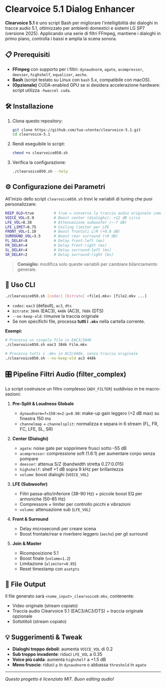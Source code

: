 # Clearvoice 5.1 Dialog Enhancer

**Clearvoice 5.1** è uno script Bash per migliorare l'intelligibilità dei dialoghi in tracce audio 5.1, ottimizzato per ambienti domestici e sistemi LG SP7 (versione 2025). Applicando una serie di filtri FFmpeg, mantiene i dialoghi in primo piano, controlla i bassi e amplia la scena sonora.

## 📋 Prerequisiti

* **FFmpeg** con supporto per i filtri: `dynaudnorm`, `agate`, `acompressor`, `deesser`, `highshelf`, `equalizer`, `aecho`.
* **Bash** (script testato su Linux con `bash` 5.x, compatibile con macOS).
* **(Opzionale)** CUDA-enabled GPU se si desidera accelerazione hardware: script utilizza `-hwaccel cuda`.

## 🛠️ Installazione

1. Clona questo repository:

   ```bash
   git clone https://github.com/tuo-utente/clearvoice-5.1.git
   cd clearvoice-5.1
   ```
2. Rendi eseguibile lo script:

   ```bash
   chmod +x clearvoice050.sh
   ```
3. Verifica la configurazione:

   ```bash
   ./clearvoice050.sh --help
   ```

## ⚙️ Configurazione dei Parametri

All'inizio dello script `clearvoice050.sh` trovi le variabili di tuning che puoi personalizzare:

```bash
KEEP_OLD=true         # true = conserva la traccia audio originale come seconda traccia
VOICE_VOL=5.9         # Boost center (dialoghi): +12 dB circa
LFE_VOL=0.38          # Attenuazione subwoofer (~-7 dB)
LFE_LIMIT=0.75        # Ceiling limiter per LFE
FRONT_VOL=1.10        # Boost frontali L/R (+0.8 dB)
SURROUND_VOL=3.5      # Boost rear surround (+9 dB)
FL_DELAY=8            # Delay front-left (ms)
FR_DELAY=4            # Delay front-right (ms)
SL_DELAY=4            # Delay surround-left (ms)
SR_DELAY=2            # Delay surround-right (ms)
```

> **Consiglio:** modifica solo queste variabili per cambiare bilanciamento generale.

## 📡 Uso CLI

```bash
./clearvoice050.sh [codec] [bitrate] <file1.mkv> [file2.mkv ...]
```

* `codec`: `eac3` (default), `ac3`, `dts`
* `bitrate`: `384k` (EAC3), `448k` (AC3), `768k` (DTS)
* `--no-keep-old`: rimuove la traccia originale
* Se non specifichi file, processa **tutti i `.mkv`** nella cartella corrente.

**Esempi:**

```bash
# Processa un singolo file in EAC3/384k
./clearvoice050.sh eac3 384k Film.mkv

# Processa tutti i .mkv in AC3/448k, senza traccia originale
./clearvoice050.sh --no-keep-old ac3 448k
```

## 🎛️ Pipeline Filtri Audio (filter\_complex)

Lo script costruisce un filtro complesso (`ADV_FILTER`) suddiviso in tre macro-sezioni:

1. **Pre-Split & Loudness Globale**

   * `dynaudnorm=f=150:m=2:p=0.90`: make-up gain leggero (+2 dB max) su finestra 150 ms
   * `channelmap` + `channelsplit`: normalizza e separa in 6 stream (FL, FR, FC, LFE, SL, SR)

2. **Center (Dialoghi)**

   * `agate`: noise gate per sopprimere frusci sotto –55 dB
   * `acompressor`: compressione soft (1.6:1) per aumentare corpo senza pompare
   * `deesser`: attenua S/Z (bandwidth stretta 0.27:0.015)
   * `highshelf`: shelf +1 dB sopra 9 kHz per brillantezza
   * `volume`: boost dialoghi (`VOICE_VOL`)

3. **LFE (Subwoofer)**

   * Filtri passa-alto/inferiore (38–90 Hz) + piccole boost EQ per armoniche (50–85 Hz)
   * Compressore + limiter per controllo picchi e vibrazioni
   * `volume`: attenuazione sub (`LFE_VOL`)

4. **Front & Surround**

   * Delay microsecondi per creare scena
   * Boost frontale/rear e riverbero leggero (`aecho`) per gli surround

5. **Join & Master**

   * Ricomposizione 5.1
   * Boost finale (`volume=1.2`)
   * Limitazione (`alimiter=0.95`)
   * Reset timestamp con `asetpts`

## 📑 File Output

Il file generato sarà `<nome_input>_clearvoice0.mkv`, contenente:

* Video originale (stream copiato)
* Traccia audio Clearvoice 5.1 (EAC3/AC3/DTS) + traccia originale opzionale
* Sottotitoli (stream copiato)

## 💡 Suggerimenti & Tweak

* **Dialoghi troppo deboli**: aumenta `VOICE_VOL` di 0.2
* **Sub troppo invadente**: riduci `LFE_VOL` a 0.35
* **Voice più calda**: aumenta `highshelf` a +1.5 dB
* **Meno fruscio**: riduci `p` in `dynaudnorm` o abbassa `threshold` in `agate`

---

*Questo progetto è licenziato MIT. Buon editing audio!*
